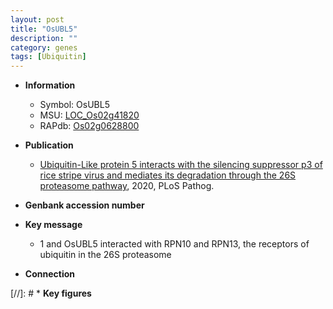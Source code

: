 ```yaml
---
layout: post
title: "OsUBL5"
description: ""
category: genes
tags: [Ubiquitin]
---
```


* **Information**  
    + Symbol: OsUBL5  
    + MSU: [LOC_Os02g41820](http://rice.plantbiology.msu.edu/cgi-bin/ORF_infopage.cgi?orf=LOC_Os02g41820)  
    + RAPdb: [Os02g0628800](http://rapdb.dna.affrc.go.jp/viewer/gbrowse_details/irgsp1?name=Os02g0628800)  

* **Publication**  
    + [Ubiquitin-Like protein 5 interacts with the silencing suppressor p3 of rice stripe virus and mediates its degradation through the 26S proteasome pathway](http://www.ncbi.nlm.nih.gov/pubmed?term=Ubiquitin-Like+protein+5+interacts+with+the+silencing+suppressor+p3+of+rice+stripe+virus+and+mediates+its+degradation+through+the+26S+proteasome+pathway%5BTitle%5D), 2020, PLoS Pathog.

* **Genbank accession number**  

* **Key message**  
    + 1 and OsUBL5 interacted with RPN10 and RPN13, the receptors of ubiquitin in the 26S proteasome

* **Connection**  

[//]: # * **Key figures**  



